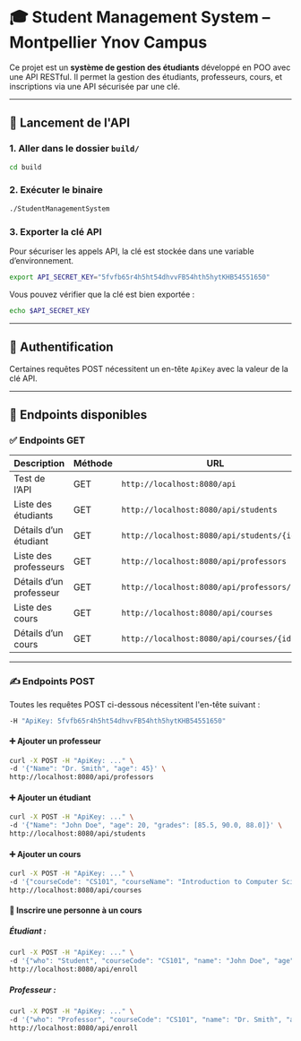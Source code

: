 # 🎓 Student Management System – Montpellier Ynov Campus

Ce projet est un **système de gestion des étudiants** développé en POO avec une API RESTful. Il permet la gestion des étudiants, professeurs, cours, et inscriptions via une API sécurisée par une clé.

---

## 🚀 Lancement de l'API

### 1. Aller dans le dossier `build/`

```bash
cd build
````

### 2. Exécuter le binaire

```bash
./StudentManagementSystem
```

### 3. Exporter la clé API

Pour sécuriser les appels API, la clé est stockée dans une variable d’environnement.

```bash
export API_SECRET_KEY="5fvfb65r4h5ht54dhvvFB54hth5hytKHB54551650"
```

Vous pouvez vérifier que la clé est bien exportée :

```bash
echo $API_SECRET_KEY
```

---

## 🔐 Authentification

Certaines requêtes POST nécessitent un en-tête `ApiKey` avec la valeur de la clé API.

---

## 📡 Endpoints disponibles

### ✅ Endpoints GET

| Description             | Méthode | URL                                         |
| ----------------------- | ------- | ------------------------------------------- |
| Test de l’API           | GET     | `http://localhost:8080/api`                 |
| Liste des étudiants     | GET     | `http://localhost:8080/api/students`        |
| Détails d’un étudiant   | GET     | `http://localhost:8080/api/students/{id}`   |
| Liste des professeurs   | GET     | `http://localhost:8080/api/professors`      |
| Détails d’un professeur | GET     | `http://localhost:8080/api/professors/{id}` |
| Liste des cours         | GET     | `http://localhost:8080/api/courses`         |
| Détails d’un cours      | GET     | `http://localhost:8080/api/courses/{id}`    |

---

### ✍️ Endpoints POST

Toutes les requêtes POST ci-dessous nécessitent l'en-tête suivant :

```bash
-H "ApiKey: 5fvfb65r4h5ht54dhvvFB54hth5hytKHB54551650"
```

#### ➕ Ajouter un professeur

```bash
curl -X POST -H "ApiKey: ..." \
-d '{"Name": "Dr. Smith", "age": 45}' \
http://localhost:8080/api/professors
```

#### ➕ Ajouter un étudiant

```bash
curl -X POST -H "ApiKey: ..." \
-d '{"Name": "John Doe", "age": 20, "grades": [85.5, 90.0, 88.0]}' \
http://localhost:8080/api/students
```

#### ➕ Ajouter un cours

```bash
curl -X POST -H "ApiKey: ..." \
-d '{"courseCode": "CS101", "courseName": "Introduction to Computer Science", "creditHours": 3}' \
http://localhost:8080/api/courses
```

#### 📝 Inscrire une personne à un cours

##### Étudiant :

```bash
curl -X POST -H "ApiKey: ..." \
-d '{"who": "Student", "courseCode": "CS101", "name": "John Doe", "age": 20}' \
http://localhost:8080/api/enroll
```

##### Professeur :

```bash
curl -X POST -H "ApiKey: ..." \
-d '{"who": "Professor", "courseCode": "CS101", "name": "Dr. Smith", "age": 45}' \
http://localhost:8080/api/enroll
```
